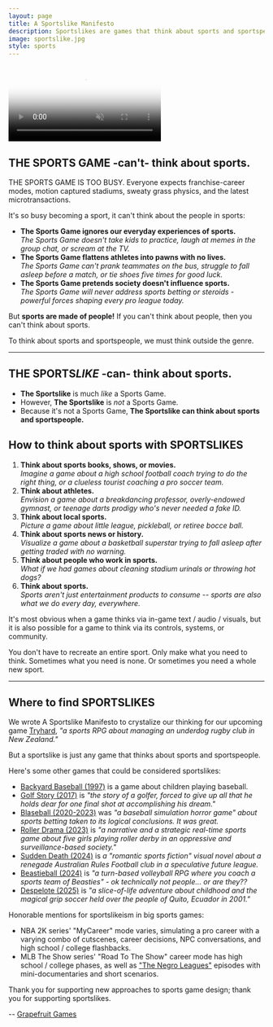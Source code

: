 ```yaml
---
layout: page
title: A Sportslike Manifesto
description: Sportslikes are games that think about sports and sportspeople. They're LIKE Sports Games, but they're NOT.
image: sportslike.jpg
style: sports
---
```


<video id="background-video" autoplay loop muted playsinline disablepictureinpicture poster="sportslike.jpg">
  <source src="sportslike.mp4" type="video/mp4">
</video>

## THE SPORTS GAME -can't- think about sports.

THE SPORTS GAME IS TOO BUSY. Everyone expects franchise-career modes, motion captured stadiums, sweaty grass physics, and the latest microtransactions.

It's so busy becoming a sport, it can't think about the people in sports:

- **The Sports Game ignores our everyday experiences of sports.** <br /> *The Sports Game doesn't take kids to practice, laugh at memes in the group chat, or scream at the TV.*
- **The Sports Game flattens athletes into pawns with no lives.** <br /> *The Sports Game can't prank teammates on the bus, struggle to fall asleep before a match, or tie shoes five times for good luck.*
- **The Sports Game pretends society doesn't influence sports.** <br /> *The Sports Game will never address sports betting or steroids - powerful forces shaping every pro league today.*

But **sports are made of people!** If you can't think about people, then you can't think about sports.

To think about sports and sportspeople, we must think outside the genre.

***

## THE SPORTS*LIKE* -can- think about sports.

- **The Sportslike** is much *like* a Sports Game.
- However, **The Sportslike** is *not* a Sports Game.
- Because it's not a Sports Game, **The Sportslike can think about sports and sportspeople.**

## How to think about sports with SPORTSLIKES

1. **Think about sports books, shows, or movies.** <br /> *Imagine a game about a high school football coach trying to do the right thing, or a clueless tourist coaching a pro soccer team.*
2. **Think about athletes.** <br /> *Envision a game about a breakdancing professor, overly-endowed gymnast, or teenage darts prodigy who's never needed a fake ID.*
3. **Think about local sports.** <br /> *Picture a game about little league, pickleball, or retiree bocce ball.*
4. **Think about sports news or history.** <br /> *Visualize a game about a basketball superstar trying to fall asleep after getting traded with no warning.*
5. **Think about people who work in sports.** <br /> *What if we had games about cleaning stadium urinals or throwing hot dogs?*
6. **Think about sports.** <br /> *Sports aren't just entertainment products to consume -- sports are also what we do every day, everywhere.*

It's most obvious when a game thinks via in-game text / audio / visuals, but it is also possible for a game to think via its controls, systems, or community.

You don't have to recreate an entire sport. Only make what you need to think. Sometimes what you need is none. Or sometimes you need a whole new sport.

***

## Where to find SPORTSLIKES

We wrote A Sportslike Manifesto to crystalize our thinking for our upcoming game [Tryhard](https://tryhardgame.com), *"a sports RPG about managing an underdog rugby club in New Zealand."*

But a sportslike is just any game that thinks about sports and sportspeople. 

Here's some other games that could be considered sportslikes:
- [Backyard Baseball (1997)](https://en.wikipedia.org/wiki/Backyard_Baseball_(video_game)) is a game about children playing baseball.
- [Golf Story (2017)](https://sidebargames.com/golfstory/) is *"the story of a golfer, forced to give up all that he holds dear for one final shot at accomplishing his dream."*
- [Blaseball (2020-2023)](https://www.blaseball.com/) was *"a baseball simulation horror game" about sports betting taken to its logical conclusions. It was great.*
- [Roller Drama (2023)](https://www.open-lab.com/games/rollerdrama/) is *"a narrative and a strategic real-time sports game about five girls playing roller derby in an oppressive and surveillance-based society."*
- [Sudden Death (2024)](https://dominoclub.itch.io/sudden-death) is *a "romantic sports fiction" visual novel about a renegade Australian Rules Football club in a speculative future league.*
- [Beastieball (2024)](https://linktr.ee/beastieball) is *"a turn-based volleyball RPG where you coach a sports team of Beasties" - ok technically not people... or are they??*
- [Despelote (2025)](https://despelote.game) is *"a slice-of-life adventure about childhood and the magical grip soccer held over the people of Quito, Ecuador in 2001."*

Honorable mentions for sportslikeism in big sports games:
- NBA 2K series' "MyCareer" mode varies, simulating a pro career with a varying combo of cutscenes, career decisions, NPC conversations, and high school / college flashbacks.
- MLB The Show series' "Road To The Show" career mode has high school / college phases, as well as ["The Negro Leagues"](https://www.gamedeveloper.com/design/mlb-the-show-s-negro-leagues-inclusion-needed-to-tell-a-story-) episodes with mini-documentaries and short scenarios.

Thank you for supporting new approaches to sports game design; thank you for supporting sportslikes.

-- [Grapefruit Games](https://grapefruitgames.com)

